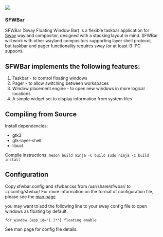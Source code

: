 ![](https://github.com/LBCrion/sfwbar/blob/main/.github/sfwbar.png)

### SFWBar

SFWBar (Sway Floating Window Bar) is a flexible taskbar application for
[Sway](https://github.com/swaywm/sway) wayland
compositor, designed with a stacking layout in mind. SFWBar will work 
with other wayland compositors supporting layer shell protocol, but 
taskbar and pager functionality requires sway (or at least i3 IPC support).

## SFWBar implements the following features:
1. Taskbar - to control floating windows
1. Pager - to allow switching between workspaces
1. Window placement engine - to open new windows in more logical locations
1. A simple widget set to display information from system files

## Compiling from Source

Install dependencies:
* gtk3
* gtk-layer-shell
* libucl

Compile instructions:
`meson build
ninja -C build
sudo ninja -C build install`

## Configuration
Copy sfwbar.config and sfwbar.css from /usr/share/sfwbar/ to ~/.config/sfwbar/
For more information on the format of configuration file, please see the
[man page](sfwbar.rst)

you may want to add the following line to your sway config file to open windows
as floating by default:

`for_window [app_id="[.]*"] floating enable`

See man page for config file details. 
